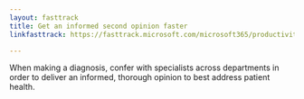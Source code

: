 ```yaml
---
layout: fasttrack
title: Get an informed second opinion faster
linkfasttrack: https://fasttrack.microsoft.com/microsoft365/productivitylibrary/Get-an-informed-second-opinion-faster 

---
```

When making a diagnosis, confer with specialists across departments in order to deliver an informed, thorough opinion to best address patient health.